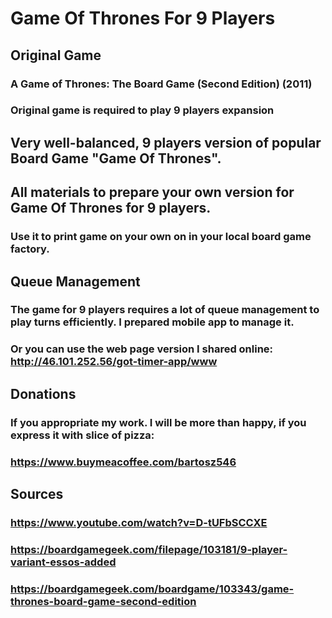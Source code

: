 # Game Of Thrones For 9 Players

## Original Game
### A Game of Thrones: The Board Game (Second Edition) (2011)
### Original game is required to play 9 players expansion

## Very well-balanced, 9 players version of popular Board Game "Game Of Thrones".

## All materials to prepare your own version for Game Of Thrones for 9 players.

### Use it to print game on your own on in your local board game factory.

## Queue Management
### The game for 9 players requires a lot of queue management to play turns efficiently. I prepared mobile app to manage it.
### Or you can use the web page version I shared online: http://46.101.252.56/got-timer-app/www

## Donations
### If you appropriate my work. I will be more than happy, if you express it with slice of pizza:
### https://www.buymeacoffee.com/bartosz546

## Sources
### https://www.youtube.com/watch?v=D-tUFbSCCXE
### https://boardgamegeek.com/filepage/103181/9-player-variant-essos-added
### https://boardgamegeek.com/boardgame/103343/game-thrones-board-game-second-edition
